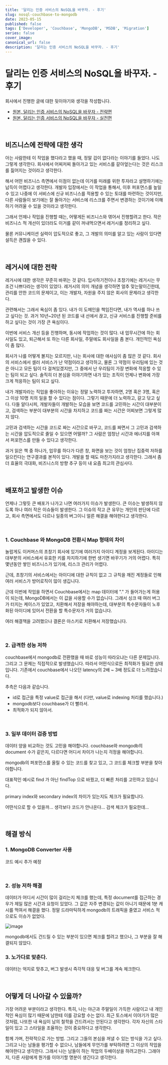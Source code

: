 ```yaml
---
title: '달리는 인증 서비스의 NoSQL을 바꾸자. - 후기'
slug: nosql-couchbase-to-mongodb
date: 2023-05-15
published: false
tags: ['Developer', 'Couchbase', 'MongoDB', 'MSDB', 'Migration']
series: false
cover_image: 
canonical_url: false
description: '달리는 인증 서비스의 NoSQL을 바꾸자. - 후기'
---
```


# 달리는 인증 서비스의 NoSQL을 바꾸자. - 후기

회사에서 진행한 글에 대한 뒷이야기와 생각을 작성합니다.

- [원본, 달리는 인증 서비스의 NoSQL을 바꾸자 - 전략편](https://dev.gmarket.com/77)
- [원본, 달리는 인증 서비스의 NoSQL을 바꾸자 - 실전편](https://dev.gmarket.com/78)

<br/>

## 비즈니스에 전략에 대한 생각

아는 사람한테 이 작업을 했다라고 했을 때, 정말 겁이 없다라는 이야기를 들었다. 나도 그렇게 생각한다. 회사에서 어찌저찌 돌아가고 있는 서비스를 갈아엎는다는 것은 리스크를 짊어지는 것이라고 생각한다.

해서 어떤 비즈니스 측면에서 이점이 없는데 이거를 미래를 위한 투자라고 설명하기에는 납득이 어렵다고 생각한다. 개발자 입장에서는 이 작업을 통해서, 이후 퍼포먼스를 높일 수 있고 나중에 이 서비스에 신규 비즈니스를 적용할 수 있는 토대를 마련하는 것이지만, 다른 사람들이 보기에는 잘 돌아가는 서비스에 리스크를 주면서 변경하는 것이기에 이해하기 어려울 수 있을 것이라고 생각한다.

그래서 언제나 작업을 진행할 때는, 어떻게든 비즈니스와 엮어서 진행할려고 한다. 작은 비즈니스 적 개선이 있더라도 이거를 같이 꺼내먹으면서 레거시를 정리하고 싶다.

물론 커뮤니케이션 실력이 압도적으로 좋고, 그 개발의 의미를 알고 있는 사람이 있다면 설득은 괜찮을 수 있다.

<br/>

## 레거시에 대한 전략

레거시에 대한 생각은 꾸준히 바뀌는 것 같다. 입사하기전이나 초창기에는 레거시는 무조건 나쁘다라는 생각이 있었다. 레거시의 의미 개념을 생각하면 얼추 맞는말이긴한데, 관리를 안한 코드의 문제이고, 이는 개발자, 자원을 주지 않은 회사의 문제라고 생각한다.

관련해서는 그래서 욕심이 좀 있다. 내가 이 도메인을 책임진다면, 내가 역사를 하나 쓰고 싶다는 것. 과거 10년~20년 된 코드를 내 선에서 끊고, 신규 서비스를 진행할 준비를 하고 싶다는 것이 가장 큰 욕심이다.

이번에 서비스 개선 등을 진행하며, 동시에 작업하는 것이 많다. 내 업무시간에 하는 회사일도 있고, 퇴근해서 또 하는 다른 회사일, 주말에도 회사일을 좀 본다. 개인적인 욕심이 좀 많다.

회사가 나를 어떻게 볼지는 모르지만, 나는 회사에 대한 애사심이 좀 많은 것 같다. 회사의 서비스에서 셀러 서비스가 난 약점이라고 생각하고, 물론 그 약점이 우리팀에 있는 것은 아니고 모든 팀이 다 걸쳐있겠지만, 그 중에서 난 우리팀이 가장 변화에 적응할 수 있는 팀이 되고 싶다. 솔직히 더 본심을 이야기하면 내가 있는 조직이 언제나 변화에 가장 크게 적응하는 팀이 되고 싶다.

내가 개발자라는 직업을 좋아하는 이유는 정말 노력하고 투자하면, 2명 혹은 3명, 혹은 그 이상 10명 치의 일을 할 수 있다는 점이다. 그렇기 때문에 더 노력하고, 갈고 닦고 싶다. 다들 알다시피, 개발자들이 개발하는 모습을 보면 코드를 고민하는 시간이 대부분이고, 검색하는 부분이 대부분의 시간을 차지하고 코드를 짜는 시간은 어찌보면 그렇게 많지 않다.

고민과 검색하는 시간을 코드로 짜는 시간으로 바꾸고, 코드를 짜면서 그 고민과 검색하는 시간을 압도적으로 줄일 수 있으면 어떨까? 그 사람은 엄청난 시간과 에너지를 아껴서 퍼포먼스를 만들 수 있다고 생각한다.

과거 읽은 책 중 하나가, 업무를 하다가 다른 창, 화면을 보는 것이 엄청난 집중력 저하를 일으킨다는 연구결과를 본적이 있다. 개발을 할 때도 마찬가지라고 생각한다. 그래서 좀 더 효율의 극대화, 비즈니스의 방향 추구 등이 내 요즘 최고의 관심사다.

<br/>

## 배포하고 발생한 이슈

언제나 그렇듯 큰 배포가 나가고 나면 여러가지 이슈가 발생한다. 큰 이슈는 발생하지 않도록 하나 여러 작은 이슈들이 발생한다. 그 이슈의 작고 큰 유무는 개인의 판단에 다르고, 회사 측면에서도 다르나 일종의 버그이니 얼른 해결을 해야한다고 생각한다.

<br/>

### 1. Couchbase 와 MongoDB 전환시 Map 형태의 차이

놀랍게도 이커머스의 초창기 회사에 있기에 여러가지 아이디 계정을 보게된다. 아이디는 대부분의 서비스에서 유효한 키를 차지하기에 한번 생기면 바꾸기가 거의 어렵다. 특히 몇년동안 쌓인 비즈니스가 있기에, 리스크 관리가 어렵다.

근데, 초창기의 서비스에서는 아이디에 대한 규칙이 없고 그 규칙을 깨진 계정들로 인해 여러 서비스가 방어로직이 많이 생깁니다.

근데 이번에 작업을 하면서 Couchbase에서는 map 데이터에 "." 가 들어가는게 허용이 되는데, MongoDB에서는 이 값을 사용할 수가 없습니다. 그래서 싱크 때 여러 버그가 터지는 케이스가 있었고, 치환해서 저장을 해야하는데, 대부분의 특수문자들이 노후화된 아이디에 있어서 전환을 할 특수문자가 거의 없습니다. 

여러 해결책을 고려했으나 결론은 아스키로 치환해서 저장했습니다.

<br/>

### 2. 급격한 성능 저하

couchbase에서 mongodb로 전환했을 때 바로 성능이 따라오냐는 다른 문제입니다. 그리고 그 문제는 직접적으로 발생했습니다. 따라서 어떤식으로든 최적화가 필요한 상태입니다. 기존에서 couchbase에서 나오던 latency의 2배 ~ 3배 정도로 더 느려졌습니다.

추측은 다음과 같습니다.

- id로 접근을 특정 value로 접근을 해서 (다만, value로 indexing 처리를 했습니다.)
- mongodb보다 couchbase가 더 빨라서.
- 최적화가 되지 않아서.

<br/>

### 3. 일부 데이터 검증 방법

데이터 양을 비교하는 것도 고민을 해야합니다. couchbase와 mongodb의 document 수가 같은지, 다르다면 어디서 차이가 나는지 걱정을 해야합니다.

mongodb의 퍼포먼스를 올릴 수 있는 코드를 찾고 있고, 그 코드를 체크할 부분을 찾아야합니다.

대표적인 예시로 find 가 아닌 findTop 으로 바꿨고, 더 빠른 처리를 고민하고 있습니다.

primary index와 secondary index의 차이가 있는지도 체크가 필요합니다.

어떤식으로 할 수 있을까... 생각보다 코드가 안나온다... 검색 체크가 필요한데...

<br/>

## 해결 방식

### 1. MongoDB Converter 사용

코드 예시 추가 예정

<br/>

### 2. 성능 저하 해결

데이터가 어디서 시간이 많이 걸리는지 체크를 했는데, 특정 document를 접근하는 경우가 제일 많은 시간과 요청이 있었다. 그 값은 자주 변경되는 값이 아니기 때문에 1분 캐시를 먹여서 해결을 했다. 정말 드라마틱하게 mongodb의 트래픽을 줄였고 서비스 적으로도 이슈가 없었다.

![image](https://github.com/Azderica/til/assets/42582516/a8c9ef2a-fbb5-4eac-a813-3f3d72ab9df5)

mongodb에서도 건드릴 수 있는 부분이 있으면 체크를 할려고 했으나, 그 부분을 잘 해결되지 않았다.

### 3. 노가다로 맞춘다.

데이터는 억지로 맞추고, 버그 발생시 즉각적 대응 및 버그를 계속 체크한다.

<br/>

## 어떻게 더 나아갈 수 있을까?

가장 어려운 부분이라고 생각한다. 특히, 나는 야근과 주말일이 가득한 사람이고 내 개인적인 욕심이 많기 때문에 남한테 이를 강요할 수는 없다. 최근 토스에서 이야기가 많은 것처럼, 나또한 내 욕심이 남의 철학을 건드려서는 안된다고 생각한다. 각자 자신의 스타일이 있고 그 스타일을 조율하는 것이 중요하다고 생각한다.

함께 가며, 전략적으로 가는 방법. 그리고 그들의 본심을 꺼낼 수 있는 방식을 가고 싶다. 그리고 나는 남들을 평가할 수 없으나, 남들에게 무언가를 부탁하려면 그 이상의 작업을 해야한다고 생각한다. 그래서 나는 남들이 하는 작업의 두배이상을 하려고한다. 그래야지, 다른 사람에게 뭔가를 이야기할 명분이 생긴다고 생각한다.



